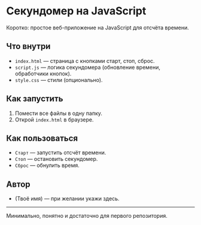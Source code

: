 # Секундомер на JavaScript

Коротко: простое веб-приложение на JavaScript для отсчёта времени.

## Что внутри
- `index.html` — страница с кнопками старт, стоп, сброс.
- `script.js` — логика секундомера (обновление времени, обработчики кнопок).
- `style.css` — стили (опционально).

## Как запустить
1. Помести все файлы в одну папку.
2. Открой `index.html` в браузере.

## Как пользоваться
- `Старт` — запустить отсчёт времени.
- `Стоп` — остановить секундомер.
- `Сброс` — обнулить время.

## Автор
- (Твоё имя) — при желании укажи здесь.

---

Минимально, понятно и достаточно для первого репозитория.

